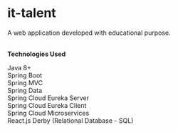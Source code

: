 # it-talent
A web application developed with educational purpose.
<br/><br/>

**Technologies Used**

Java 8+  
Spring Boot  
Spring MVC  
Spring Data  
Spring Cloud Eureka Server  
Spring Cloud Eureka Client  
Spring Cloud Microservices  
React.js
Derby (Relational Database - SQL)
